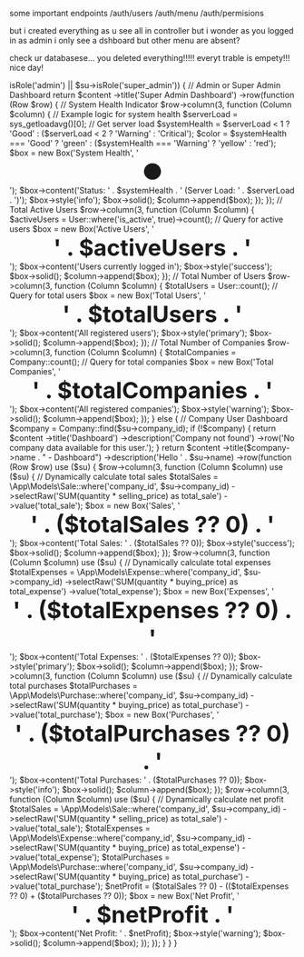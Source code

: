 some important endpoints
/auth/users
/auth/menu
/auth/permisions


but i created everything as u see all in controller but i wonder as you logged in as admin i only see a dshboard but other menu are absent?

check ur databasese... you deleted everything!!!!! everyt trable is empety!!!
 nice day!
 






 <?php
namespace App\Admin\Controllers;

use App\Http\Controllers\Controller;
use App\Models\Company;
use App\Models\User;
use Encore\Admin\Facades\Admin;
use Encore\Admin\Layout\Column;
use Illuminate\Support\Facades\DB;
use Encore\Admin\Layout\Content;
use Encore\Admin\Layout\Row;
use Encore\Admin\Widgets\Box;

class HomeController extends Controller
{
    public function index(Content $content)
    {
        $su = Admin::user(); // Get the logged-in user

        // Check if the user is an admin or super admin
        if ($su->isRole('admin') || $su->isRole('super_admin')) {
            // Admin or Super Admin Dashboard
            return $content
                ->title('Super Admin Dashboard')
                ->row(function (Row $row) {
                    // System Health Indicator
                    $row->column(3, function (Column $column) {
                        // Example logic for system health
                        $serverLoad = sys_getloadavg()[0]; // Get server load
                        $systemHealth = $serverLoad < 1 ? 'Good' : ($serverLoad < 2 ? 'Warning' : 'Critical');
                        $color = $systemHealth === 'Good' ? 'green' : ($systemHealth === 'Warning' ? 'yellow' : 'red');
                        $box = new Box('System Health', '<div style="text-align:center; margin:0; font-size:40px; color:' . $color . '">&#9679;</div>');
                        $box->content('Status: ' . $systemHealth . ' (Server Load: ' . $serverLoad . ')');
                        $box->style('info');
                        $box->solid();
                        $column->append($box);
                    });
                    });

                    // Total Active Users
                    $row->column(3, function (Column $column) {
                        $activeUsers = User::where('is_active', true)->count(); // Query for active users
                        $box = new Box('Active Users', '<h3 style="text-align:center; margin:0; font-size:40px">' . $activeUsers . '</h3>');
                        $box->content('Users currently logged in');
                        $box->style('success');
                        $box->solid();
                        $column->append($box);
                    });

                    // Total Number of Users
                    $row->column(3, function (Column $column) {
                        $totalUsers = User::count(); // Query for total users
                        $box = new Box('Total Users', '<h3 style="text-align:center; margin:0; font-size:40px">' . $totalUsers . '</h3>');
                        $box->content('All registered users');
                        $box->style('primary');
                        $box->solid();
                        $column->append($box);
                    });

                    // Total Number of Companies
                    $row->column(3, function (Column $column) {
                        $totalCompanies = Company::count(); // Query for total companies
                        $box = new Box('Total Companies', '<h3 style="text-align:center; margin:0; font-size:40px">' . $totalCompanies . '</h3>');
                        $box->content('All registered companies');
                        $box->style('warning');
                        $box->solid();
                        $column->append($box);
                    });
              
        } else {
            // Company User Dashboard
            $company = Company::find($su->company_id);

            if (!$company) {
                return $content
                    ->title('Dashboard')
                    ->description('Company not found')
                    ->row('No company data available for this user.');
            }

            return $content
                ->title($company->name . " - Dashboard")
                ->description('Hello ' . $su->name)
                ->row(function (Row $row) use ($su) {
            
                    $row->column(3, function (Column $column) use ($su) {
                        // Dynamically calculate total sales
                        $totalSales = \App\Models\Sale::where('company_id', $su->company_id)
                            ->selectRaw('SUM(quantity * selling_price) as total_sale')
                            ->value('total_sale');
                    
                        $box = new Box('Sales', '<h3 style="text-align:center; margin:0; font-size:40px">' . ($totalSales ?? 0) . '</h3>');
                        $box->content('Total Sales: ' . ($totalSales ?? 0));
                        $box->style('success');
                        $box->solid();
                        $column->append($box);
                    });
                    $row->column(3, function (Column $column) use ($su) {
                        // Dynamically calculate total expenses
                        $totalExpenses = \App\Models\Expense::where('company_id', $su->company_id)
                            ->selectRaw('SUM(quantity * buying_price) as total_expense')
                            ->value('total_expense');
                    
                        $box = new Box('Expenses', '<h3 style="text-align:center; margin:0; font-size:40px">' . ($totalExpenses ?? 0) . '</h3>');
                        $box->content('Total Expenses: ' . ($totalExpenses ?? 0));
                        $box->style('primary');
                        $box->solid();
                        $column->append($box);
                    });

                    $row->column(3, function (Column $column) use ($su) {
                        // Dynamically calculate total purchases
                        $totalPurchases = \App\Models\Purchase::where('company_id', $su->company_id)
                            ->selectRaw('SUM(quantity * buying_price) as total_purchase')
                            ->value('total_purchase');
                    
                        $box = new Box('Purchases', '<h3 style="text-align:center; margin:0; font-size:40px">' . ($totalPurchases ?? 0) . '</h3>');
                        $box->content('Total Purchases: ' . ($totalPurchases ?? 0));
                        $box->style('info');
                        $box->solid();
                        $column->append($box);
                    });
                $row->column(3, function (Column $column) use ($su) {
                    // Dynamically calculate net profit
                    $totalSales = \App\Models\Sale::where('company_id', $su->company_id)
                        ->selectRaw('SUM(quantity * selling_price) as total_sale')
                        ->value('total_sale');

                    $totalExpenses = \App\Models\Expense::where('company_id', $su->company_id)
                        ->selectRaw('SUM(quantity * buying_price) as total_expense')
                        ->value('total_expense');

                    $totalPurchases = \App\Models\Purchase::where('company_id', $su->company_id)
                        ->selectRaw('SUM(quantity * buying_price) as total_purchase')
                        ->value('total_purchase');

                    $netProfit = ($totalSales ?? 0) - (($totalExpenses ?? 0) + ($totalPurchases ?? 0));

                    $box = new Box('Net Profit', '<h3 style="text-align:center; margin:0; font-size:40px">' . $netProfit . '</h3>');
                    $box->content('Net Profit: ' . $netProfit);
                    $box->style('warning');
                    $box->solid();
                    $column->append($box);
                });
                });
                
    }
  

}
}
